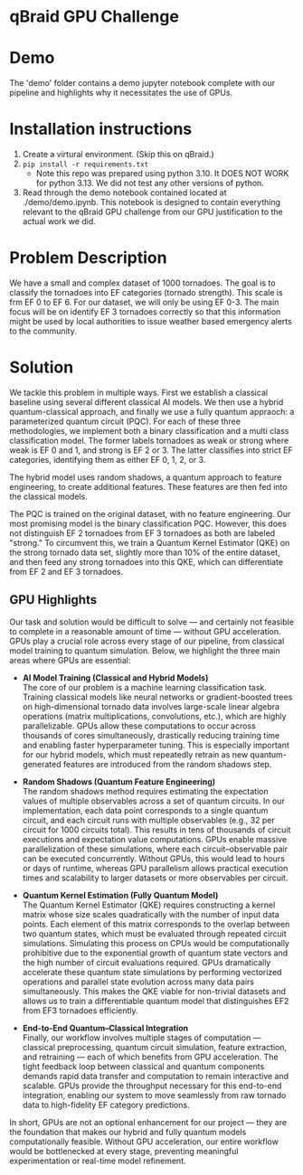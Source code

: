 # qBraid  GPU Challenge

# Demo
The 'demo' folder contains a demo jupyter notebook complete with our pipeline and highlights why it necessitates the use of GPUs.

# Installation instructions
1. Create a virtural environment. (Skip this on qBraid.)
2. `pip install -r requirements.txt ` 
    * Note this repo was prepared using python 3.10. It DOES NOT WORK for python 3.13. We did not test any other versions of python.
3. Read through the demo notebook contained located at ./demo/demo.ipynb. This notebook is designed to contain everything relevant to the qBraid GPU challenge from our GPU justification to the actual work we did.

# Problem Description
We have a small and complex dataset of 1000 tornadoes. The goal is to classify the tornadoes into EF categories (tornado strength). This scale is frm EF 0 to EF 6. For our dataset, we will only be using EF 0-3. The main focus will be on identify EF 3 tornadoes correctly so that this information might be used by local authorities to issue weather based emergency alerts to the community.


# Solution
We tackle this problem in multiple ways. First we establish a classical baseline using several different classical AI models. We then use a hybrid quantum-classical approach, and finally we use a fully quantum appraoch: a parameterized quantum circuit (PQC). For each of these three methodologies, we implement both a binary classification and a multi class classification model. The former labels tornadoes as weak or strong where weak is EF 0 and 1, and strong is EF 2 or 3. The latter classifies into strict EF categories, identifying them as either EF 0, 1, 2, or 3.

The hybrid model uses random shadows, a quantum approach to feature engineering, to create additional features. These features are then fed into the classical models.

The PQC is trained on the original dataset, with no feature engineering. Our most promising model is the binary classification PQC. However, this does not distinguish EF 2 tornadoes from EF 3 tornadoes as both are labeled "strong." To circumvent this, we train a Quantum Kernel Estimator (QKE) on the strong tornado data set, slightly more than 10% of the entire dataset, and then feed any strong tornadoes into this QKE, which can differentiate from EF 2 and EF 3 tornadoes. 

## GPU Highlights

Our task and solution would be difficult to solve — and certainly not feasible to complete in a reasonable amount of time — without GPU acceleration. GPUs play a crucial role across every stage of our pipeline, from classical model training to quantum simulation. Below, we highlight the three main areas where GPUs are essential:

* **AI Model Training (Classical and Hybrid Models)**  
  The core of our problem is a machine learning classification task. Training classical models like neural networks or gradient-boosted trees on high-dimensional tornado data involves large-scale linear algebra operations (matrix multiplications, convolutions, etc.), which are highly parallelizable. GPUs allow these computations to occur across thousands of cores simultaneously, drastically reducing training time and enabling faster hyperparameter tuning. This is especially important for our hybrid models, which must repeatedly retrain as new quantum-generated features are introduced from the random shadows step.

* **Random Shadows (Quantum Feature Engineering)**  
  The random shadows method requires estimating the expectation values of multiple observables across a set of quantum circuits. In our implementation, each data point corresponds to a single quantum circuit, and each circuit runs with multiple observables (e.g., 32 per circuit for 1000 circuits total). This results in tens of thousands of circuit executions and expectation value computations. GPUs enable massive parallelization of these simulations, where each circuit–observable pair can be executed concurrently. Without GPUs, this would lead to hours or days of runtime, whereas GPU parallelism allows practical execution times and scalability to larger datasets or more observables per circuit.

* **Quantum Kernel Estimation (Fully Quantum Model)**  
  The Quantum Kernel Estimator (QKE) requires constructing a kernel matrix whose size scales quadratically with the number of input data points. Each element of this matrix corresponds to the overlap between two quantum states, which must be evaluated through repeated circuit simulations. Simulating this process on CPUs would be computationally prohibitive due to the exponential growth of quantum state vectors and the high number of circuit evaluations required. GPUs dramatically accelerate these quantum state simulations by performing vectorized operations and parallel state evolution across many data pairs simultaneously. This makes the QKE viable for non-trivial datasets and allows us to train a differentiable quantum model that distinguishes EF2 from EF3 tornadoes efficiently.

* **End-to-End Quantum–Classical Integration**  
  Finally, our workflow involves multiple stages of computation — classical preprocessing, quantum circuit simulation, feature extraction, and retraining — each of which benefits from GPU acceleration. The tight feedback loop between classical and quantum components demands rapid data transfer and computation to remain interactive and scalable. GPUs provide the throughput necessary for this end-to-end integration, enabling our system to move seamlessly from raw tornado data to high-fidelity EF category predictions.

In short, GPUs are not an optional enhancement for our project — they are the foundation that makes our hybrid and fully quantum models computationally feasible. Without GPU acceleration, our entire workflow would be bottlenecked at every stage, preventing meaningful experimentation or real-time model refinement.


